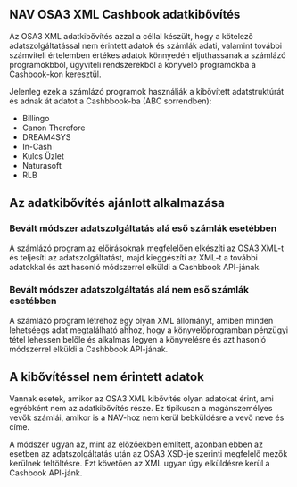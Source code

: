 ## NAV OSA3 XML Cashbook adatkibővítés

Az OSA3 XML adatkibővítés azzal a céllal készült, hogy a kötelező adatszolgáltatással nem érintett adatok és számlák adati, valamint további számviteli értelemben értékes adatok könnyedén eljuthassanak a számlázó programokbból, ügyviteli rendszerekből a könyvelő programokba a Cashbook-kon keresztül.

Jelenleg ezek a számlázó programok használják a kibővített adatstruktúrát és adnak át adatot a Cashbbook-ba (ABC sorrendben):

* Billingo
* Canon Therefore
* DREAM4SYS
* In-Cash
* Kulcs Üzlet
* Naturasoft
* RLB

## Az adatkibővítés ajánlott alkalmazása

### Bevált módszer adatszolgáltatás alá eső számlák esetébben

A számlázó program az előírásoknak megfelelően elkészíti az OSA3 XML-t és teljesíti az adatszolgáltatást, majd kieggészíti az XML-t a további adatokkal és azt hasonló módszerrel elküldi a Cashbbook API-jának.

### Bevált módszer adatszolgáltatás alá nem eső számlák esetébben

A számlázó program létrehoz egy olyan XML állományt, amiben minden lehetséegs adat megtalálható ahhoz, hogy a könyvelőprogramban pénzügyi tétel lehessen belőle és alkalmas legyen a könyvelésre és azt hasonló módszerrel elküldi a Cashbbook API-jának.

## A kibővítéssel nem érintett adatok

Vannak esetek, amikor az OSA3 XML kibővítés olyan adatokat érint, ami egyébként nem az adatkibővítés része. Ez tipikusan a magánszemélyes vevők számlái, amikor is a NAV-hoz nem kerül bebküldésre a vevő neve és címe.

A módszer ugyan az, mint az előzőekben említett, azonban ebben az esetben az adatszolgáltatás után az OSA3 XSD-je szerinti megfelelő mezők kerülnek feltöltésre. Ezt követően az XML ugyan úgy elküldésre kerül a Cashbook API-jánk.
